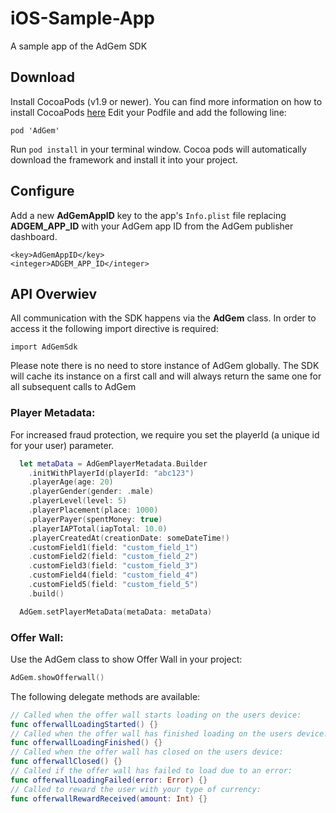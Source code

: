 # iOS-Sample-App
A sample app of the AdGem SDK

Download
--------
Install CocoaPods (v1.9 or newer). You can find more information on how to install CocoaPods [here](https://guides.cocoapods.org/using/getting-started.html)
Edit your Podfile and add the following line:
```
pod 'AdGem'
```
Run `pod install` in your terminal window. Cocoa pods will automatically download the framework and install it into your project.

Configure
--------
Add a new **AdGemAppID** key to the app's `Info.plist` file replacing **ADGEM_APP_ID** with your AdGem app ID from the AdGem publisher dashboard.
```
<key>AdGemAppID</key>
<integer>ADGEM_APP_ID</integer>
```
API Overwiev
--------
All communication with the SDK happens via the **AdGem** class. In order to access it the following import directive is required:
```
import AdGemSdk
```
Please note there is no need to store instance of AdGem globally. The SDK will cache its instance on a first call and will always return the same one for all subsequent calls to AdGem

### Player Metadata:
For increased fraud protection, we require you set the playerId (a unique id for your user) parameter.
```swift
  let metaData = AdGemPlayerMetadata.Builder
    .initWithPlayerId(playerId: "abc123")
    .playerAge(age: 20)
    .playerGender(gender: .male)
    .playerLevel(level: 5)
    .playerPlacement(place: 1000)
    .playerPayer(spentMoney: true)
    .playerIAPTotal(iapTotal: 10.0)
    .playerCreatedAt(creationDate: someDateTime!)
    .customField1(field: "custom_field_1")
    .customField2(field: "custom_field_2")
    .customField3(field: "custom_field_3")
    .customField4(field: "custom_field_4")
    .customField5(field: "custom_field_5")
    .build()

  AdGem.setPlayerMetaData(metaData: metaData)
```
### Offer Wall:
Use the AdGem class to show Offer Wall in your project:
```swift
AdGem.showOfferwall()
```

The following delegate methods are available:
```swift
// Called when the offer wall starts loading on the users device:
func offerwallLoadingStarted() {}
// Called when the offer wall has finished loading on the users device:
func offerwallLoadingFinished() {}
// Called when the offer wall has closed on the users device:
func offerwallClosed() {}
// Called if the offer wall has failed to load due to an error:
func offerwallLoadingFailed(error: Error) {}
// Called to reward the user with your type of currency:
func offerwallRewardReceived(amount: Int) {}
```